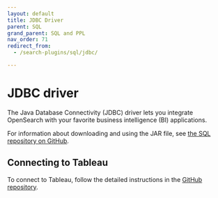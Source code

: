```yaml
---
layout: default
title: JDBC Driver
parent: SQL
grand_parent: SQL and PPL
nav_order: 71
redirect_from:
  - /search-plugins/sql/jdbc/

---
```


# JDBC driver

The Java Database Connectivity (JDBC) driver lets you integrate OpenSearch with your favorite business intelligence (BI) applications.

For information about downloading and using the JAR file, see [the SQL repository on GitHub](https://github.com/opensearch-project/sql-jdbc).

## Connecting to Tableau

To connect to Tableau, follow the detailed instructions in the [GitHub repository](https://github.com/opensearch-project/sql-jdbc/blob/main/bi-connectors/TableauConnector/README.md).

